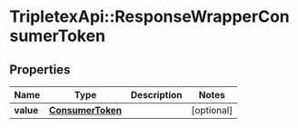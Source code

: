 # TripletexApi::ResponseWrapperConsumerToken

## Properties
Name | Type | Description | Notes
------------ | ------------- | ------------- | -------------
**value** | [**ConsumerToken**](ConsumerToken.md) |  | [optional] 



